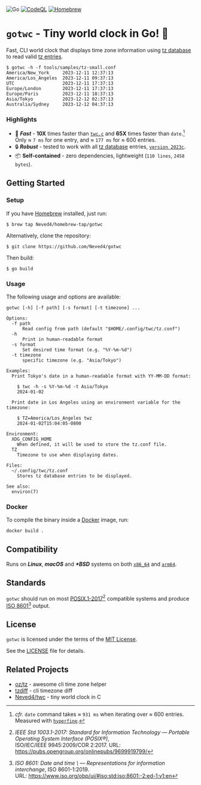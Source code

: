 ![Go](https://img.shields.io/badge/Go-00ADD8?logo=go&logoColor=fff)
[![CodeQL](https://github.com/github/docs/actions/workflows/codeql.yml/badge.svg)](https://github.com/Neved4/gotwc/actions/workflows/codeql.yml)
[![Homebrew](https://img.shields.io/badge/Homebrew-tap-2AAB47?logo=homebrew&logoColor=959DA5&labelColor=2B3137)](https://github.com/Neved4/homebrew-tap/blob/main/Formula/gotwc.rb)

# `gotwc` - Tiny world clock in Go! 🚀

Fast, CLI world clock that displays time zone information using
[tz database] to read valid [tz entries].

```console
$ gotwc -h -f tools/samples/tz-small.conf
America/New_York     2023-12-11 12:37:13
America/Los_Angeles  2023-12-11 09:37:13
UTC                  2023-12-11 17:37:13
Europe/London        2023-12-11 17:37:13
Europe/Paris         2023-12-11 18:37:13
Asia/Tokyo           2023-12-12 02:37:13
Australia/Sydney     2023-12-12 04:37:13
```

### Highlights

- 🚀 _**Fast**_ - **10X** times faster than [`twc.c`] and **65X** times
  faster than `date`.[^bench] \
  Only ≈ `7 ms` for one entry, and ≈ `177 ms` for ≈ 600
  entries.
- 🔒 _**Robust**_ - tested to work with all [tz database] entries,
  [`version 2023c`].
- 📦 **Self-contained** - zero dependencies,
  lightweight (`110 lines`, `2458 bytes`).

## Getting Started

### Setup

If you have [Homebrew] installed, just run:
```console
$ brew tap Neved4/homebrew-tap/gotwc
```

Alternatively, clone the repository:
```console
$ git clone https://github.com/Neved4/gotwc
```

Then build:
```console
$ go build
```

### Usage

The following usage and options are available:

```
gotwc [-h] [-f path] [-s format] [-t timezone] ...

Options:
  -f path
      Read config from path (default "$HOME/.config/twc/tz.conf")
  -h
      Print in human-readable format
  -s format
      Set desired time format (e.g. "%Y-%m-%d")
  -t timezone
      specific timezone (e.g. "Asia/Tokyo")

Examples:
  Print Tokyo's date in a human-readable format with YY-MM-DD format:

    $ twc -h -s %Y-%m-%d -t Asia/Tokyo
    2024-01-02
  
  Print date in Los Angeles using an environment variable for the timezone:
  
    $ TZ=America/Los_Angeles twz
    2024-01-02T15:04:05-0800

Environment:
  XDG_CONFIG_HOME
    When defined, it will be used to store the tz.conf file.
  TZ
    Timezone to use when displaying dates.

Files:
  ~/.config/twc/tz.conf
    Stores tz database entries to be displayed.

See also:
  environ(7)
```

### Docker

To compile the binary inside a [Docker] image, run:
```sh
docker build .
```

## Compatibility

Runs on _**Linux**_, _**macOS**_ and _**\*BSD**_ systems on both
[`x86_64`] and [`arm64`].

## Standards

`gotwc` should run on most [POSIX.1-2017][][^posix] compatible systems and
produce [ISO 8601][][^iso8601] output.

## License
                 
`gotwc` is licensed under the terms of the [MIT License].

See the [LICENSE](LICENSE) file for details.

## Related Projects

- [oz/tz] - awesome cli time zone helper
- [tzdiff] - cli timezone diff
- [Neved4/twc][`twc.c`] - tiny world clock in C
  
[`hyperfine`]: https://github.com/sharkdp/hyperfine
[`arm64`]: https://en.wikipedia.org/wiki/AArch64
[`x86_64`]: https://en.wikipedia.org/wiki/X86-64
[MIT License]: https://opensource.org/license/mit/
[POSIX.1-2017]: https://pubs.opengroup.org/onlinepubs/9699919799/
[ISO 8601]: https://www.iso.org/obp/ui/#iso:std:iso:8601:-2:ed-1:v1:en
[tz database]: https://en.wikipedia.org/wiki/Tz_database
[tz entries]: https://en.wikipedia.org/wiki/List_of_tz_database_time_zones
[`version 2023c`]: https://www.iana.org/time-zones
[Homebrew]: https://brew.sh/
[Docker]: https://www.docker.com/
[oz/tz]: https://github.com/oz/tz
[tzdiff]: https://github.com/belgianbeer/tzdiff
[`twc.c`]: https://github.com/Neved4/twc

[^bench]: _cfr._ `date` command takes ≈ `931 ms` when iterating over ≈ 600
    entries. Measured with [`hyperfine`].
[^posix]: _IEEE Std 1003.1-2017: Standard for Information Technology
    — Portable Operating System Interface (POSIX®)_, \
    ISO/IEC/IEEE 9945:2009/COR 2:2017. URL: https://pubs.opengroup.org/onlinepubs/9699919799/
[^iso8601]: _ISO 8601: Date and time \ — Representations for information interchange_, ISO 8601-1:2019. \
    URL: https://www.iso.org/obp/ui/#iso:std:iso:8601:-2:ed-1:v1:en
